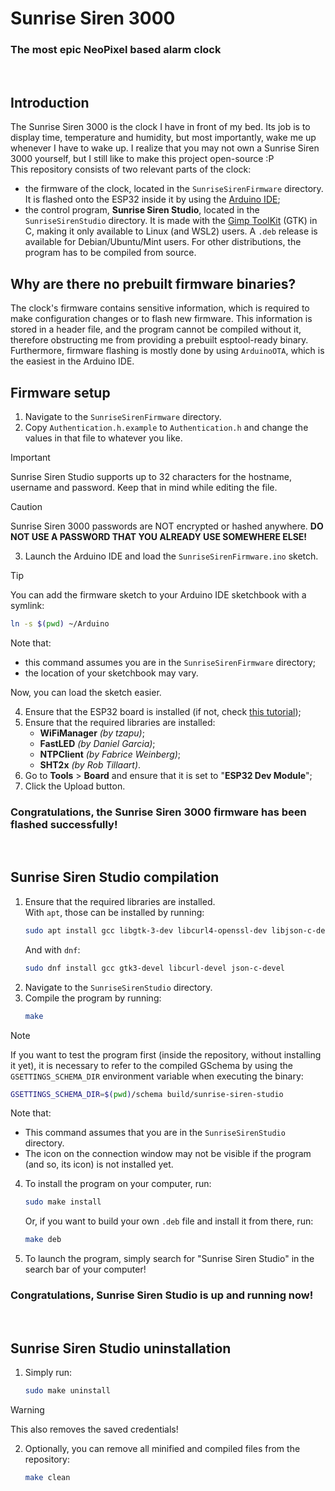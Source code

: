 # Sunrise Siren 3000
### The most epic NeoPixel based alarm clock
<br>

## Introduction
The Sunrise Siren 3000 is the clock I have in front of my bed. Its job is to display time, temperature and humidity, but most importantly, wake me up whenever I have to wake up. I realize that you may not own a Sunrise Siren 3000 yourself, but I still like to make this project open-source :P  
This repository consists of two relevant parts of the clock:  
- the firmware of the clock, located in the `SunriseSirenFirmware` directory. It is flashed onto the ESP32 inside it by using the [Arduino IDE](https://www.arduino.cc/en/software);
- the control program, **Sunrise Siren Studio**, located in the `SunriseSirenStudio` directory. It is made with the [Gimp ToolKit](https://gtk.org/) (GTK) in C, making it only available to Linux (and WSL2) users. A `.deb` release is available for Debian/Ubuntu/Mint users. For other distributions, the program has to be compiled from source.

## Why are there no prebuilt firmware binaries?
The clock's firmware contains sensitive information, which is required to make configuration changes or to flash new firmware. This information is stored in a header file, and the program cannot be compiled without it, therefore obstructing me from providing a prebuilt esptool-ready binary. Furthermore, firmware flashing is mostly done by using `ArduinoOTA`, which is the easiest in the Arduino IDE.

## Firmware setup
1. Navigate to the `SunriseSirenFirmware` directory.
2. Copy `Authentication.h.example` to `Authentication.h` and change the values in that file to whatever you like.
> [!IMPORTANT]
> Sunrise Siren Studio supports up to 32 characters for the hostname, username and password. Keep that in mind while editing the file.

> [!CAUTION]
> Sunrise Siren 3000 passwords are NOT encrypted or hashed anywhere. **DO NOT USE A PASSWORD THAT YOU ALREADY USE SOMEWHERE ELSE!**
3. Launch the Arduino IDE and load the `SunriseSirenFirmware.ino` sketch.
> [!TIP]
> You can add the firmware sketch to your Arduino IDE sketchbook with a symlink:
> ```bash
> ln -s $(pwd) ~/Arduino
> ```
> Note that:
> - this command assumes you are in the `SunriseSirenFirmware` directory;
> - the location of your sketchbook may vary.
>
> Now, you can load the sketch easier.

4. Ensure that the ESP32 board is installed (if not, check [this tutorial](https://randomnerdtutorials.com/installing-esp32-arduino-ide-2-0/));
5. Ensure that the required libraries are installed:
    - **WiFiManager** *(by tzapu)*;
    - **FastLED** *(by Daniel Garcia)*;
    - **NTPClient** *(by Fabrice Weinberg)*;
    - **SHT2x** *(by Rob Tillaart)*.
6. Go to **Tools** > **Board** and ensure that it is set to "**ESP32 Dev Module**";
7. Click the Upload button.

### Congratulations, the Sunrise Siren 3000 firmware has been flashed successfully!
<br>

## Sunrise Siren Studio compilation
1. Ensure that the required libraries are installed.  
With `apt`, those can be installed by running:
    ```bash
    sudo apt install gcc libgtk-3-dev libcurl4-openssl-dev libjson-c-dev
    ```
    And with `dnf`:
    ```bash
    sudo dnf install gcc gtk3-devel libcurl-devel json-c-devel
    ```
2. Navigate to the `SunriseSirenStudio` directory.
3. Compile the program by running:
    ```bash
    make
    ```
> [!NOTE]
> If you want to test the program first (inside the repository, without installing it yet), it is necessary to refer to the compiled GSchema by using the `GSETTINGS_SCHEMA_DIR` environment variable when executing the binary:
> ```bash
> GSETTINGS_SCHEMA_DIR=$(pwd)/schema build/sunrise-siren-studio
> ```
> Note that:
> - This command assumes that you are in the `SunriseSirenStudio` directory.
> - The icon on the connection window may not be visible if the program (and so, its icon) is not installed yet.
4. To install the program on your computer, run:
    ```bash
    sudo make install
    ```
    Or, if you want to build your own `.deb` file and install it from there, run:
    ```bash
    make deb
    ```
5. To launch the program, simply search for "Sunrise Siren Studio" in the search bar of your computer!

### Congratulations, Sunrise Siren Studio is up and running now!
<br>

## Sunrise Siren Studio uninstallation
1. Simply run:
    ```bash
    sudo make uninstall
    ```
> [!WARNING]
> This also removes the saved credentials!
2. Optionally, you can remove all minified and compiled files from the repository:
    ```bash
    make clean
    ```
